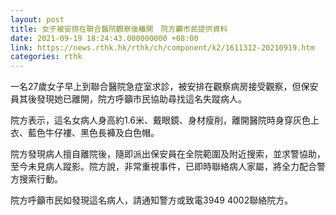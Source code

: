 ```yaml
---
layout: post
title: 女子被安排在聯合醫院觀察後離開　院方籲市民提供資料
date: 2021-09-19 18:24:43.000000000 +08:00
link: https://news.rthk.hk/rthk/ch/component/k2/1611312-20210919.htm
categories: rthk
---
```


一名27歲女子早上到聯合醫院急症室求診，被安排在觀察病房接受觀察，但保安員其後發現她已離開，院方呼籲市民協助尋找這名失蹤病人。

院方表示，這名女病人身高約1.6米、戴眼鏡、身材瘦削，離開醫院時身穿灰色上衣、藍色牛仔褸、黑色長褲及白色帽。

院方發現病人擅自離院後，隨即派出保安員在全院範圍及附近搜索，並求警協助，至今未見病人蹤影。院方說，非常重視事件，已即時聯絡病人家屬，將全力配合警方搜索行動。

院方呼籲市民如發現這名病人，請通知警方或致電3949 4002聯絡院方。
